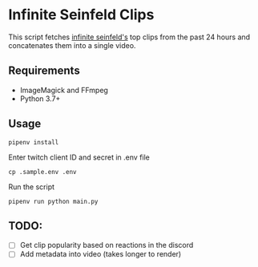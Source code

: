 # Infinite Seinfeld Clips

This script fetches [infinite seinfeld's](https://www.twitch.tv/watchmeforever) top clips from the past 24 hours and concatenates them into a single video.

## Requirements

- ImageMagick and FFmpeg
- Python 3.7+

## Usage

```
pipenv install
```

Enter twitch client ID and secret in .env file

```
cp .sample.env .env
```

Run the script

```
pipenv run python main.py
```

## TODO:

- [ ] Get clip popularity based on reactions in the discord
- [ ] Add metadata into video (takes longer to render)
